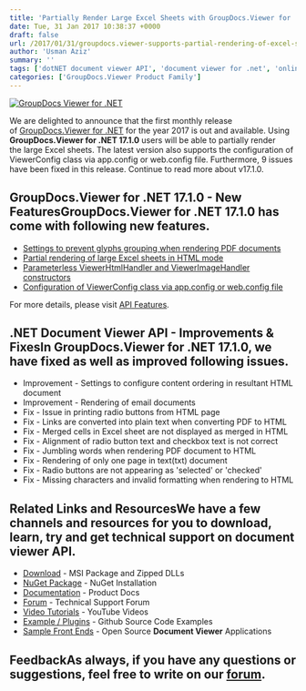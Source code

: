 ```yaml
---
title: 'Partially Render Large Excel Sheets with GroupDocs.Viewer for .NET 17.1.0'
date: Tue, 31 Jan 2017 10:38:37 +0000
draft: false
url: /2017/01/31/groupdocs.viewer-supports-partial-rendering-of-excel-sheets/
author: 'Usman Aziz'
summary: ''
tags: ['dotNET document viewer API', 'document viewer for .net', 'online document viewer', 'GroupDocs.Viewer for .NET Releases']
categories: ['GroupDocs.Viewer Product Family']
---
```


[![GroupDocs Viewer for .NET](https://blog.groupdocs.com/wp-content/uploads/sites/4/2016/11/groupdocs-viewer-net.png)](http://groupdocs.com/dot-net/document-viewer-library)

We are delighted to announce that the first monthly release of [GroupDocs.Viewer for .NET](http://www.groupdocs.com/dot-net/document-viewer-library "GroupDocs.Viewer for .NET") for the year 2017 is out and available. Using **GroupDocs.Viewer for .NET 17.1.0** users will be able to partially render the large Excel sheets. The latest version also supports the configuration of ViewerConfig class via app.config or web.config file. Furthermore, 9 issues have been fixed in this release. Continue to read more about v17.1.0.

## GroupDocs.Viewer for .NET 17.1.0 - New FeaturesGroupDocs.Viewer for .NET 17.1.0 has come with following new features.

*   [Settings to prevent glyphs grouping when rendering PDF documents](https://docs.groupdocs.com/viewer/net)
*   [Partial rendering of large Excel sheets in HTML mode](https://docs.groupdocs.com/viewer/net)
*   [Parameterless ViewerHtmlHandler and ViewerImageHandler constructors](https://docs.groupdocs.com/viewer/net)
*   [Configuration of ViewerConfig class via app.config or web.config file](https://docs.groupdocs.com/viewer/net)

For more details, please visit [API Features](https://docs.groupdocs.com/viewer/net "GroupDocs.Viewer features").

## .NET Document Viewer API - Improvements & FixesIn GroupDocs.Viewer for .NET 17.1.0, we have fixed as well as improved following issues.

*   Improvement - Settings to configure content ordering in resultant HTML document
*   Improvement - Rendering of email documents
*   Fix - Issue in printing radio buttons from HTML page
*   Fix - Links are converted into plain text when converting PDF to HTML
*   Fix - Merged cells in Excel sheet are not displayed as merged in HTML
*   Fix - Alignment of radio button text and checkbox text is not correct
*   Fix - Jumbling words when rendering PDF document to HTML
*   Fix - Rendering of only one page in text(txt) document
*   Fix - Radio buttons are not appearing as 'selected' or 'checked'
*   Fix - Missing characters and invalid formatting when rendering to HTML

## Related Links and ResourcesWe have a few channels and resources for you to download, learn, try and get technical support on **document viewer API**.

*   [Download](http://downloads.groupdocs.com/viewer/net "Download API") - MSI Package and Zipped DLLs
*   [NuGet Package](https://www.nuget.org/packages/groupdocs-viewer-dotnet/ "Install from NuGet Package") - NuGet Installation
*   [Documentation](https://docs.groupdocs.com/viewer/net "Document Viewer API Documentation ") - Product Docs
*   [Forum](http://groupdocs.com/Community/forums/groupdocs.viewer-product-family/4/showforum.aspx "Technical Support Forum") - Technical Support Forum
*   [Video Tutorials](https://www.youtube.com/channel/UCgO8dwgI5KAsQCVegviVXYA/playlists "GroupDocs.Viewer video tutorials") - YouTube Videos
*   [Example / Plugins](https://github.com/groupdocsviewer/GroupDocs_Viewer_NET "download example project and front ends") - Github Source Code Examples
*   [Sample Front Ends](https://github.com/groupdocs-viewer/ "Open Source Document Viewer Applications") - Open Source **Document Viewer** Applications

## FeedbackAs always, if you have any questions or suggestions, feel free to write on our [forum](http://groupdocs.com/Community/forums/groupdocs.viewer-product-family/4/showforum.aspx "Technical Support Forum").






